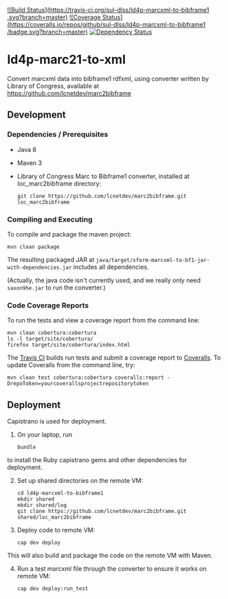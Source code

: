 [![Build Status](https://travis-ci.org/sul-dlss/ld4p-marcxml-to-bibframe1
.svg?branch=master)](https://travis-ci.org/sul-dlss/ld4p-marcxml-to-bibframe1
)
[![Coverage Status](https://coveralls.io/repos/github/sul-dlss/ld4p-marcxml-to-bibframe1
/badge.svg?branch=master)](https://coveralls.io/github/sul-dlss/ld4p-marcxml-to-bibframe1?branch=master)
[![Dependency Status](https://gemnasium.com/badges/github.com/sul-dlss/ld4p-marcxml-to-bibframe1.svg)](https://gemnasium.com/github.com/sul-dlss/ld4p-marcxml-to-bibframe1)

# ld4p-marc21-to-xml
Convert marcxml data into bibframe1 rdfxml, using converter written by Library of Congress, available at https://github.com/lcnetdev/marc2bibframe

## Development

### Dependencies / Prerequisites

- Java 8
- Maven 3
- Library of Congress Marc to Bibframe1 converter, installed at loc_marc2bibframe directory:

  `git clone https://github.com/lcnetdev/marc2bibframe.git loc_marc2bibframe`

### Compiling and Executing

To compile and package the maven project:

  `mvn clean package`

The resulting packaged JAR at `java/target/xform-marcxml-to-bf1-jar-with-dependencies.jar` includes all dependencies.

(Actually, the java code isn't currently used, and we really only need `saxon9he.jar` to run the converter.)

### Code Coverage Reports

To run the tests and view a coverage report from the command line:
```
mvn clean cobertura:cobertura
ls -l target/site/cobertura/
firefox target/site/cobertura/index.html
```

The [Travis CI](https://travis-ci.org/sul-dlss/ld4p-marcxml-to-bibframe1) builds run tests and submit
a coverage report to [Coveralls](https://coveralls.io/github/sul-dlss/ld4p-marcxml-to-bibframe1).
To update Coveralls from the command line, try:

  `mvn clean test cobertura:cobertura coveralls:report -DrepoToken=yourcoverallsprojectrepositorytoken`

## Deployment

Capistrano is used for deployment.

1. On your laptop, run

    `bundle`

  to install the Ruby capistrano gems and other dependencies for deployment.

2. Set up shared directories on the remote VM:

    ```
    cd ld4p-marcxml-to-bibframe1
    mkdir shared
    mkdir shared/log
    git clone https://github.com/lcnetdev/marc2bibframe.git shared/loc_marc2bibframe
    ```

3. Deploy code to remote VM:

    `cap dev deploy`

  This will also build and package the code on the remote VM with Maven.

4. Run a test marcxml file through the converter to ensure it works on remote VM:

    `cap dev deploy:run_test`
